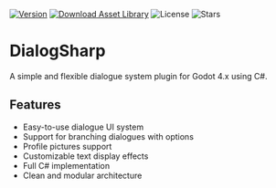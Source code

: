 [![Version](https://img.shields.io/github/v/tag/poingstudios/dialog-sharp?label=Version&style=for-the-badge)](https://github.com/poingstudios/dialog-sharp/releases)
[![Download Asset Library](https://img.shields.io/badge/Download-Asset%20Library-darkgreen?style=for-the-badge)](https://godotengine.org/asset-library/asset/1108)
![License](https://img.shields.io/github/license/poingstudios/dialog-sharp?style=for-the-badge)
![Stars](https://img.shields.io/github/stars/poingstudios/dialog-sharp?style=social)

# DialogSharp

A simple and flexible dialogue system plugin for Godot 4.x using C#.

## Features

- Easy-to-use dialogue UI system
- Support for branching dialogues with options
- Profile pictures support
- Customizable text display effects
- Full C# implementation
- Clean and modular architecture
